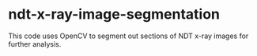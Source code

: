 # ndt-x-ray-image-segmentation
This code uses OpenCV to segment out sections of NDT x-ray images for further analysis.
